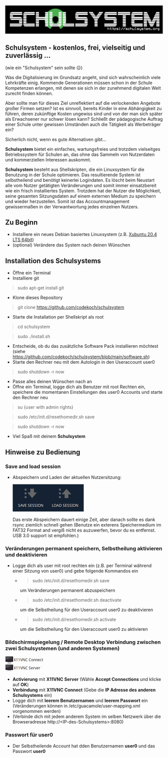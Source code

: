 ![schulsystem](https://github.com/codekoch/schulsystem/blob/main/Logo_website.jpg)
## Schulsystem - kostenlos, frei, vielseitig und zuverlässig ...
(wie ein "Schulsystem" sein sollte 😉)

Was die Digitalisierung im Grundsatz angeht, sind sich wahrscheinlich viele Lehrkräfte einig. Kommende Generationen müssen schon in der Schule Kompetenzen erlangen, mit denen sie sich in der zunehmend digitalen Welt zurecht finden können. 

Aber sollte man für dieses Ziel unreflektiert auf die verlockenden Angebote großer Firmen setzen? Ist es sinnvoll, bereits Kinder in eine Abhängigkeit zu führen, deren zukünftige Kosten ungewiss sind und von der man sich später als Erwachsener nur schwer lösen kann? Schließt der pädagogische Auftrag einer Schule unter gewissen Umständen auch die Tätigkeit als Werbeträger ein? 

Sicherlich nicht, wenn es gute Alternativen gibt...

<b>Schulsystem</b> bietet ein einfaches, wartungsfreies und trotzdem vielseitges Betriebssystem für Schulen an, das ohne das Sammeln von Nutzerdaten und kommerziellen Interessen auskommt. 

<b>Schulsystem</b> besteht aus Shellskripten, die ein Linuxsystem für die Benutzung in der Schule optimieren. Das resultierende System ist selbstheilend und benötigt keinerlei Logindaten. Es löscht beim Neustart alle vom Nutzer getätigten Veränderungen und somit immer einsatzbereit wie ein frisch installiertes System. Trotzdem hat der Nutzer die Möglichkeit, seine gesamten Sitzungsdaten auf einem externen Medium zu speichern und wieder herzustellen. Somit ist das Accountmanagement gewissermaßen in der Verwantwortung jedes einzelnen Nutzers.

## Zu Beginn
- Installiere ein neues Debian basiertes Linuxsystem  (z.B. <a href=https://xubuntu.org/>Xubuntu 20.4 LTS 64bit</a>)
- (optional) Verändere das System nach deinen Wünschen
## Installation des Schulsystems
- Öffne ein Terminal
- Installiere git
> sudo apt-get install git
- Klone dieses Repository
> git clone https://github.com/codekoch/schulsystem
- Starte die Installation per Shellskript als root 
> cd schulsystem

> sudo ./install.sh
- Entscheide, ob du das zusätzliche Software Pack installieren möchtest (siehe https://github.com/codekoch/schulsystem/blob/main/software.sh)
- Starte den Rechner neu mit dem Autologin in den Useraccount user0 
> sudo shutdown -r now
- Passe alles deinen Wünschen nach an
- Öffne ein Terminal, logge dich als Benutzer mit root Rechten ein, speichere die momentanen Einstellungen des user0 Accounts und starte den Rechner neu
> su {user with admin rights}

> sudo /etc/init.d/resethomedir.sh save

> sudo shutdown -r now
- Viel Spaß mit deinem <b>Schulsystem</b>

## Hinweise zu Bedienung
### Save and load session 
- Abspeichern und Laden der aktuellen Nutzersitzung:

  ![saveloadsession](https://github.com/codekoch/schulsystem/blob/main/saveLoadSession.png)
  
  Das erste Abspeichern dauert einige Zeit, aber danach sollte es dank rsync ziemlich schnell gehen
  (Benutze ein exterens Speichermedium im FAT32 Format and vergiß nicht es auzuwerfen, bevor du es entfernst. USB 3.0 support ist empfohlen.)

### Veränderungen permanent speichern, Selbstheilung aktivieren und deaktivieren
- Logge dich als user mit root rechten ein (z.B. per Terminal während einer Sitzung von user0) und gebe folgende Kommandos ein 
    
    - > sudo /etc/init.d/resethomedir.sh save

        um Veränderungen permanent abzuspeichern 

    - > sudo /etc/init.d/resethomedir.sh deactivate

        um die Selbstheilung für den Useraccount user0 zu deaktivieren

    - > sudo /etc/init.d/resethomedir.sh activate

        um die Selbstheilung für den Useraccount user0 zu aktivieren
        
### Bildschirmspiegelung / Remote Desktop Verbindung zwischen zwei Schulsystemen (und anderen Systemen)
![VNC](https://github.com/codekoch/schulsystem/blob/main/VNC.png)
- <b>Activierung</b> mit <b>X11VNC Server</b> (Wähle <b>Accept Connections</b> und klicke auf <b>OK</b>) 
- <b>Verbindung</b> mit <b>X11VNC Connect</b> (Gebe die <b>IP Adresse des anderen Schulsystems</b> ein)
- Logge dich mit <b>leerem Benutzernamen</b> und <b>leerem Passwort</b> ein (Veränderungen können in /etc/guacamole/user-mapping.xml vorgenommen werden)
- (Verbinde dich mit jedem anderem System im selben Netzwerk über die Browseradresse http://\<IP-des-Schulsystems\>:8080)


### Passwort für user0
- Der Selbstheilende Account hat dden Benutzernamen <b>user0</b> und das Passwort <b>user0</b> 

 
